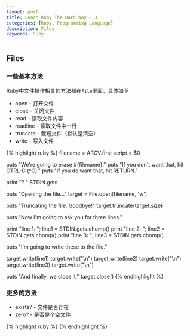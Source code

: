 ```yaml
---
layout: post
title: Learn Ruby The Hard Way - 3
categories: [Ruby, Programming Language]
description: Files
keywords: Ruby
---
```


## Files

### 一些基本方法

Ruby中文件操作相关的方法都在`File`里面，具体如下

* open - 打开文件
* close - 关闭文件
* read - 读取文件内容
* readline - 读取文件中一行
* truncate - 截短文件（默认是清空）
* write - 写入文件

{% highlight ruby %}
filename = ARGV.first
script = $0

puts "We're going to erase #{filename}."
puts "If you don't want that, hit CTRL-C (^C)."
puts "If you do want that, hit RETURN."

print "? "
STDIN.gets

puts "Opening the file..."
target = File.open(filename, 'w')

puts "Truncating the file.  Goodbye!"
target.truncate(target.size)

puts "Now I'm going to ask you for three lines."

print "line 1: "; line1 = STDIN.gets.chomp()
print "line 2: "; line2 = STDIN.gets.chomp()
print "line 3: "; line3 = STDIN.gets.chomp()

puts "I'm going to write these to the file."

target.write(line1)
target.write("\n")
target.write(line2)
target.write("\n")
target.write(line3)
target.write("\n")

puts "And finally, we close it."
target.close()
{% endhighlight %}

### 更多的方法

* exists? - 文件是否存在
* zero? - 是否是个空文件

{% highlight ruby %}
{% endhighlight %}
